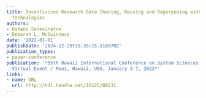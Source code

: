 ```yaml
---
title: Incentivized Research Data Sharing, Reusing and Repurposing with Blockchain
  Technologies
authors:
- Oshani Seneviratne
- Deborah L. McGuinness
date: '2022-01-01'
publishDate: '2024-12-25T15:35:15.518970Z'
publication_types:
- paper-conference
publication: '*55th Hawaii International Conference on System Sciences, HICSS 2022,
  Virtual Event / Maui, Hawaii, USA, January 4-7, 2022*'
links:
- name: URL
  url: http://hdl.handle.net/10125/80231
---
```

